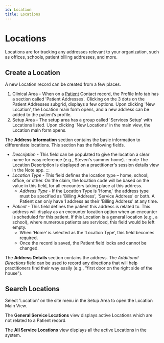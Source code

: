 ```yaml
---
id: Location
title: Locations
---
```


# Locations
Locations are for tracking any addresses relevant to your organization, such as offices, schools, patient billing addresses, and more. 

## Create a Location

A new Location record can be created from a few places. 
1. Clinical Area - When on a [Patient](Patients/Overview.md) Contact record, the Profile Info tab has a section called 'Patient Addresses'. Clicking on the 3 dots on the Patient Addresses subgrid, displays a few options. Upon clicking 'New Location', the Location main form opens, and a new address can be added to the patient’s profile.
2. Setup Area - The setup area has a group called 'Services Setup' with Locations listed. Upon clicking 'New Locations' in the main view, the Location main form opens.

The **Address Information** section contains the basic information to differentiate locations. This section has the following fields. 
- *Description* - This field can be populated to give the location a clear name for easy reference (e.g., Steven's summer home). 
:::note
The Location Description is displayed on a practitioner's session details view in the Note app.
:::
- *Location Type* - This field defines the location type – home, school, office, or other. On the claim, the location code will be based on the value in this field, for all encounters taking place at this address.
    - *Address Type* - If the Location Type is 'Home,' the address type must be specified as 'Billing Address', 'Service Address' or both. A Patient can only have 1 address as their 'Billing Address' at any time.
- *Patient* - This field defines the patient this address is related to. This address will display as an encounter location option when an encounter is scheduled for this patient. If this Location is a general location (e.g., a school), where numerous patients are serviced, this field would be left empty. 
    - When ‘Home’ is selected as the ‘Location Type’, this field becomes required.
    - Once the record is saved, the Patient field locks and cannot be changed.

The **Address Details** section contains the address. The *Additional Directions* field can be used to record any directions that will help practitioners find their way easily (e.g., "first door on the right side of the house").  

## Search Locations

Select 'Location' on the site menu  in the Setup Area to open the Location Main View. 

The **General Service Locations** view displays active Locations which are not related to a Patient record. 

The **All Service Locations** view displays all the active Locations in the system.